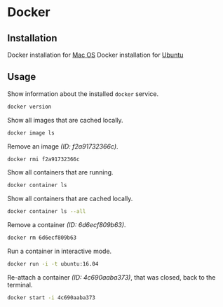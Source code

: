 Docker
======


Installation
------------

Docker installation for [Mac OS](https://docs.docker.com/docker-for-mac/install/)
Docker installation for [Ubuntu](https://docs.docker.com/install/linux/docker-ce/ubuntu/)


Usage
-----

Show information about the installed `docker` service.

```bash
docker version
```

Show all images that are cached locally.

```bash
docker image ls
```

Remove an image _(ID: f2a91732366c)_.

```bash
docker rmi f2a91732366c
```

Show all containers that are running.

```bash
docker container ls
```

Show all containers that are cached locally.

```bash
docker container ls --all
```

Remove a container _(ID: 6d6ecf809b63)_.

```bash
docker rm 6d6ecf809b63
```

Run a container in interactive mode.

```bash
docker run -i -t ubuntu:16.04
```

Re-attach a container _(ID: 4c690aaba373)_, that was closed, back to the terminal.

```bash
docker start -i 4c690aaba373
```